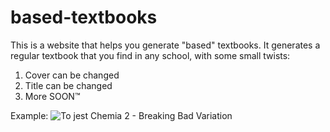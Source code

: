 # based-textbooks

This is a website that helps you generate "based" textbooks. It generates a regular textbook that you find in any school, with some small twists:

1. Cover can be changed
2. Title can be changed
3. More SOON™

Example:
![To jest Chemia 2 - Breaking Bad Variation](https://cdn.discordapp.com/attachments/741386544580919410/1018431846570278972/chem2.png)
